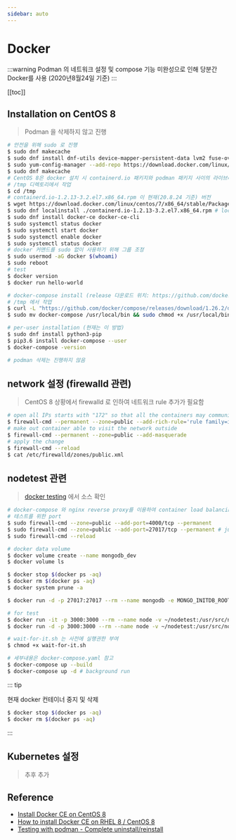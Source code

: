 ```yaml
---
sidebar: auto
---
```


# Docker

:::warning
Podman 의 네트워크 설정 및 compose 기능 미완성으로 인해 당분간 Docker를 사용 (2020년8월24일 기준)
:::

[[toc]]

## Installation on CentOS 8

> Podman 을 삭제하지 않고 진행

```bash
# 안전을 위해 sudo 로 진행
$ sudo dnf makecache
$ sudo dnf install dnf-utils device-mapper-persistent-data lvm2 fuse-overlayfs wget
$ sudo yum-config-manager --add-repo https://download.docker.com/linux/centos/docker-ce.repo
$ sudo dnf makecache
# CentOS 8은 docker 설치 시 containerd.io 패키지와 podman 패키지 사이의 라이브러리 충돌문제가 있음
# /tmp 디렉토리에서 작업
$ cd /tmp
# containerd.io-1.2.13-3.2.el7.x86_64.rpm 이 현재(20.8.24 기준) 버전
$ wget https://download.docker.com/linux/centos/7/x86_64/stable/Packages/containerd.io-1.2.13-3.2.el7.x86_64.rpm
$ sudo dnf localinstall ./containerd.io-1.2.13-3.2.el7.x86_64.rpm # localinstall 은 deprecated 됨
$ sudo dnf install docker-ce docker-ce-cli
$ sudo systemctl status docker
$ sudo systemctl start docker
$ sudo systemctl enable docker
$ sudo systemctl status docker
# docker 커맨드를 sudo 없이 사용하기 위해 그룹 조정
$ sudo usermod -aG docker $(whoami)
$ sudo reboot
# test
$ docker version
$ docker run hello-world

# docker-compose install (release 다운로드 위치: https://github.com/docker/compose/releases)
# /tmp 에서 작업
$ curl -L "https://github.com/docker/compose/releases/download/1.26.2/docker-compose-$(uname -s)-$(uname -m)" -o docker-compose
$ sudo mv docker-compose /usr/local/bin && sudo chmod +x /usr/local/bin/docker-compose

# per-user installation (현재는 이 방법)
$ sudo dnf install python3-pip
$ pip3.6 install docker-compose --user
$ docker-compose -version

# podman 삭제는 진행하지 않음
```

## network 설정 (firewalld 관련)

> CentOS 8 상황에서 firewalld 로 인하여 네트워크 rule 추가가 필요함

```bash
# open all IPs starts with "172" so that all the containers may communicate each other
$ firewall-cmd --permanent --zone=public --add-rich-rule='rule family=ipv4 source address=172.0.0.0/8 accept'
# make out container able to visit the network outside
$ firewall-cmd --permanent --zone=public --add-masquerade
# apply the change
$ firewall-cmd --reload
$ cat /etc/firewalld/zones/public.xml
```

## nodetest 관련

> [docker testing](https://github.com/shockzinfinity/docker-test) 에서 소스 확인

```bash
# docker-compose 와 nginx reverse proxy를 이용하여 container load balancing (round-robin)
# 테스트를 위한 port
$ sudo firewall-cmd --zone=public --add-port=4000/tcp --permanent
$ sudo firewall-cmd --zone=public --add-port=27017/tcp --permanent # just for test
$ sudo firewall-cmd --reload

# docker data volume
$ docker volume create --name mongodb_dev
$ docker volume ls

$ docker stop $(docker ps -aq)
$ docker rm $(docker ps -aq)
$ docker system prune -a

$ docker run -d -p 27017:27017 --rm --name mongodb -e MONGO_INITDB_ROOT_USERNAME=root -e MONGO_INITDB_ROOT_PASSWORD=1234 -v mongodb_dev:/data/db mongo

# for test
$ docker run -it -p 3000:3000 --rm --name node -v ~/nodetest:/usr/src/nodetest shockz/nodetest:0.2 # tty output
$ docker run -d -p 3000:3000 --rm --name node -v ~/nodetest:/usr/src/nodetest shockz/nodetest:0.2 # background

# wait-for-it.sh 는 사전에 실행권한 부여
$ chmod +x wait-for-it.sh

# 세부내용은 docker-compose.yaml 참고
$ docker-compose up --build
$ docker-compose up -d # background run
```

::: tip

현재 docker 컨테이너 중지 및 삭제

```bash
$ docker stop $(docker ps -aq)
$ docker rm $(docker ps -aq)
```

:::

## Kubernetes 설정

> 추후 추가

## Reference

- [Install Docker CE on CentOS 8](https://linuxhint.com/install_docker_ce_centos8/)
- [How to install Docker CE on RHEL 8 / CentOS 8](https://linuxconfig.org/how-to-install-docker-in-rhel-8)
- [Testing with podman - Complete uninstall/reinstall](http://crunchtools.com/testing-with-podman-complete-uninstall-reinstall/)
